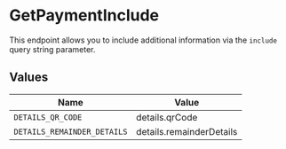 # GetPaymentInclude

This endpoint allows you to include additional information via the `include` query string parameter.


## Values

| Name                        | Value                       |
| --------------------------- | --------------------------- |
| `DETAILS_QR_CODE`           | details.qrCode              |
| `DETAILS_REMAINDER_DETAILS` | details.remainderDetails    |